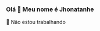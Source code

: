 ### Olá 👋 Meu nome é Jhonatanhe
🚜 Não estou trabalhando

<!--
**jhonatanhe/jhonatanhe** is a ✨ _special_ ✨ repository because its `README.md` (this file) appears on your GitHub profile.

Here are some ideas to get you started:

- 🔭  nÃ estou  trabalhando
![Javascript](https://img.shields.io/badge/JavaScript-F7DF1E?style=for-the-badge&logo=javascript&logoColor=black)
- 🌱 I’m currently learning ...l
- 👯 I’m looking to collaborate on ...
- 🤔 I’m looking for help with ...
- 💬 Ask me about ...
- 📫 How to reach me: ... 
- 😄 Pronouns: ...
- ⚡ Fun fact: ...
![Javascript](https://img.shields.io/badge/JavaScript-F7DF1E?style=for-the-badge&logo=javascript&logoColor=black)
